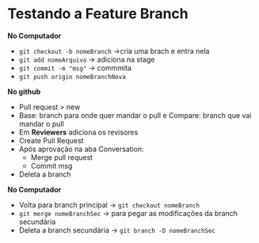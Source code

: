 # Testando a Feature Branch

**No Computador**
* `git checkout -b nomeBranch` ->cria uma brach e entra nela
* `git add nomeArquivo` -> adiciona na stage
* `git commit -m "msg"` -> commmita
* `git push origin nomeBranchNova`

**No github**
* Pull request > new
* Base: branch para onde quer mandar o pull e Compare: branch que vai mandar o pull
* Em **Reviewers** adiciona os revisores
* Create Pull Request
* Após aprovação na aba Conversation:
    - Merge pull request
    - Commit msg
* Deleta a branch

**No Computador**
* Volta para branch principal -> `git checkout nomeBranch`
* `git merge nomeBranchSec` -> para pegar as modificações da branch secundária
* Deleta a branch secundária -> `git branch -D nomeBranchSec`
